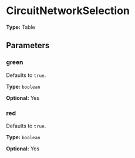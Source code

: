 # CircuitNetworkSelection

**Type:** Table

## Parameters

### green

Defaults to `true`.

**Type:** `boolean`

**Optional:** Yes

### red

Defaults to `true`.

**Type:** `boolean`

**Optional:** Yes

